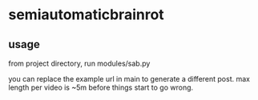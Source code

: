 # semiautomaticbrainrot

## usage
from project directory, run modules/sab.py

you can replace the example url in main to generate a different post.
max length per video is ~5m before things start to go wrong.